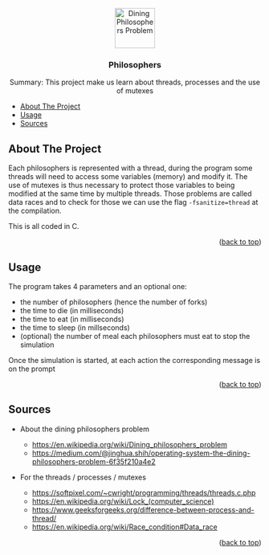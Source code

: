 
<a name="readme-top"></a>

<!-- PROJECT SUMMARY -->
<div align="center">
    <img src="https://upload.wikimedia.org/wikipedia/commons/7/7b/An_illustration_of_the_dining_philosophers_problem.png" alt="Dining Philosophers Problem" width="" height="80">

<h3 align="center">Philosophers</h3>

  <p align="center">
    Summary:
This project make us learn about threads, processes and the use of mutexes
    <br>
  </p>
</div>

<!-- TABLE OF CONTENTS -->

- [About The Project](#about-the-project)
- [Usage](#usage)
- [Sources](#sources)

<!-- ABOUT THE PROJECT -->
## About The Project

Each philosophers is represented with a thread, during the program some threads will need to access some variables (memory) and modify it.
The use of mutexes is thus necessary to protect those variables to being modified at the same time by multiple threads.
Those problems are called data races and to check for those we can use the flag `-fsanitize=thread` at the compilation.

This is all coded in C.

<p align="right">(<a href="#readme-top">back to top</a>)</p>

<!-- USAGE -->
## Usage

The program takes 4 parameters and an optional one: <br>
  - the number of philosophers (hence the number of forks)
  - the time to die (in milliseconds)
  - the time to eat (in milliseconds)
  - the time to sleep (in millseconds)
  - (optional) the number of meal each philosophers must eat to stop the simulation

Once the simulation is started, at each action the corresponding message is on the prompt

<p align="right">(<a href="#readme-top">back to top</a>)</p>

<!-- SOURCES -->
## Sources

* About the dining philosophers problem
  * https://en.wikipedia.org/wiki/Dining_philosophers_problem
  * https://medium.com/@jinghua.shih/operating-system-the-dining-philosophers-problem-6f35f210a4e2

* For the threads / processes / mutexes
  * https://softpixel.com/~cwright/programming/threads/threads.c.php
  * https://en.wikipedia.org/wiki/Lock_(computer_science)
  * https://www.geeksforgeeks.org/difference-between-process-and-thread/
  * https://en.wikipedia.org/wiki/Race_condition#Data_race

<p align="right">(<a href="#readme-top">back to top</a>)</p>